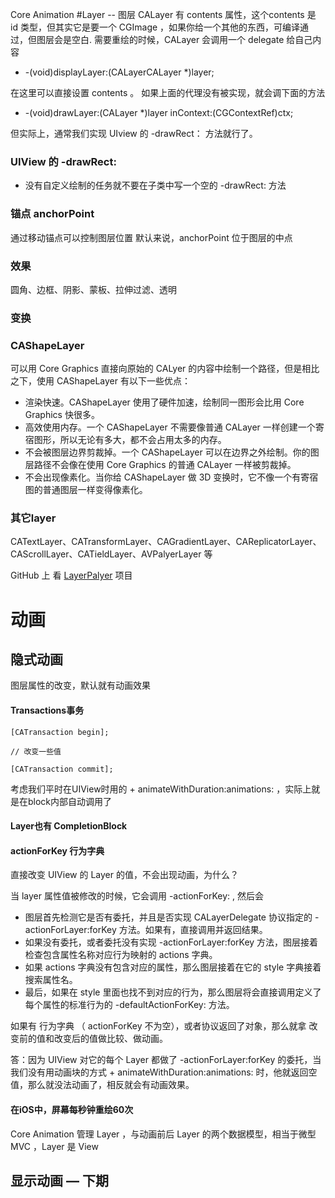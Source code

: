Core Animation
#Layer --  图层
CALayer 有 contents 属性，这个contents 是 id 类型，但其实它是要一个 CGImage ，如果你给一个其他的东西，可编译通过，但图层会是空白.
需要重绘的时候，CALayer 会调用一个 delegate 给自己内容

+ -(void)displayLayer:(CALayerCALayer *)layer;

 在这里可以直接设置 contents 。
 如果上面的代理没有被实现，就会调下面的方法

+ -(void)drawLayer:(CALayer *)layer inContext:(CGContextRef)ctx;

 但实际上，通常我们实现 UIview 的 -drawRect：  方法就行了。



### UIView 的 -drawRect:

+ 没有自定义绘制的任务就不要在子类中写一个空的 -drawRect: 方法


### 锚点 anchorPoint
通过移动锚点可以控制图层位置
默认来说，anchorPoint 位于图层的中点


### 效果
圆角、边框、阴影、蒙板、拉伸过滤、透明

### 变换


### CAShapeLayer

可以用 Core Graphics 直接向原始的 CALyer 的内容中绘制一个路径，但是相比之下，使用 CAShapeLayer 有以下一些优点：

+ 渲染快速。CAShapeLayer 使用了硬件加速，绘制同一图形会比用 Core Graphics 快很多。
+ 高效使用内存。一个 CAShapeLayer 不需要像普通 CALayer 一样创建一个寄宿图形，所以无论有多大，都不会占用太多的内存。
+ 不会被图层边界剪裁掉。一个 CAShapeLayer 可以在边界之外绘制。你的图层路径不会像在使用 Core Graphics 的普通 CALayer 一样被剪裁掉。
+ 不会出现像素化。当你给 CAShapeLayer 做 3D 变换时，它不像一个有寄宿图的普通图层一样变得像素化。


### 其它layer
CATextLayer、CATransformLayer、CAGradientLayer、CAReplicatorLayer、CAScrollLayer、CATieldLayer、AVPalyerLayer 等

GitHub 上 看 [LayerPalyer](https://github.com/scotteg/LayerPlayer) 项目

# 动画
## 隐式动画
图层属性的改变，默认就有动画效果

#### Transactions事务
    [CATransaction begin];

	// 改变一些值

	[CATransaction commit];

考虑我们平时在UIView时用的 + animateWithDuration:animations: ，实际上就是在block内部自动调用了

#### Layer也有 CompletionBlock 

#### actionForKey 行为字典
直接改变 UIView 的 Layer 的值，不会出现动画，为什么？

当 layer 属性值被修改的时候，它会调用 -actionForKey: , 然后会

+ 图层首先检测它是否有委托，并且是否实现 CALayerDelegate 协议指定的 -actionForLayer:forKey 方法。如果有，直接调用并返回结果。
+ 如果没有委托，或者委托没有实现 -actionForLayer:forKey 方法，图层接着检查包含属性名称对应行为映射的 actions 字典。
+ 如果 actions 字典没有包含对应的属性，那么图层接着在它的 style 字典接着搜索属性名。
+ 最后，如果在 style 里面也找不到对应的行为，那么图层将会直接调用定义了每个属性的标准行为的 -defaultActionForKey: 方法。

如果有 行为字典 （ actionForKey 不为空），或者协议返回了对象，那么就拿 改变前的值和改变后的值做比较、做动画。

答：因为 UIView 对它的每个 Layer 都做了 -actionForLayer:forKey 的委托，当我们没有用动画块的方式 + animateWithDuration:animations:  时，他就返回空值，那么就没法动画了，相反就会有动画效果。

#### 在iOS中，屏幕每秒钟重绘60次
Core Animation 管理 Layer ，与动画前后 Layer 的两个数据模型，相当于微型 MVC ，Layer 是 View

## 显示动画 — 下期

